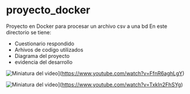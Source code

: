 # proyecto_docker
Proyecto en Docker para procesar un archivo csv a una bd
En este directorio se tiene:
  - Cuestionario respondido
  - Arhivos de codigo utilizados
  -  Diagrama del proyecto
  -  evidencia del desarrollo
    
![Miniatura del video](https://img.youtube.com/vi/FfnR6aghLgY/0.jpg)](https://www.youtube.com/watch?v=FfnR6aghLgY)

![Miniatura del video](https://img.youtube.com/vi/TxkIn2FhSYg/0.jpg)](https://www.youtube.com/watch?v=TxkIn2FhSYg)



